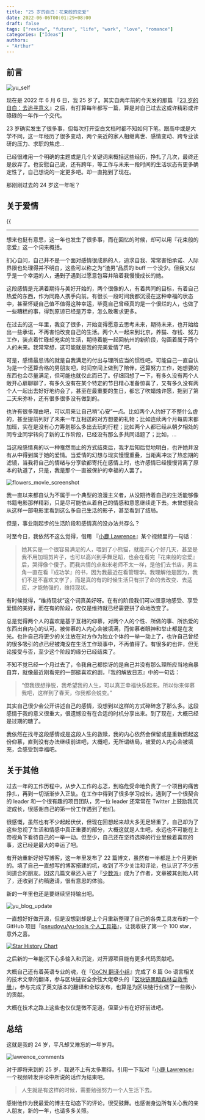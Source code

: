 ```yaml
---
title: "25 岁的自白：花束般的恋爱"
date: 2022-06-06T00:01:29+08:00
draft: false
tags: ["review", "future", "life", "work", "love", "romance"]
categories: ["Ideas"]
authors:
- "Arthur"
---
```


## 前言

![yu_self](https://pseudoyu.oss-cn-hangzhou.aliyuncs.com/images/yu_self.png)

现在是 2022 年 6 月 6 日，我 25 岁了。其实自两年前的今天发的那篇 『[23 岁的自白：去追寻意义](https://www.pseudoyu.com/zh/2020/06/06/yearly_review_23/)』之后，有打算每年都写一篇，算是对自己过去这或许精彩或许碌碌的一年作一个交代。

23 岁确实发生了很多事，但每次打开空白文档时都不知如何下笔。跟高中或是大学不同，这一年经历了很多变动，两个亲近的家人相继离世、感情变动、跨专业读研的压力、求职的焦虑...

已经很难用一个明确的主题或是几个关键词来概括这些经历，挣扎了几次，最终还是放弃了。也安慰自己说，还有跨年，等工作与未来一段时间的生活状态有更多确定性了，自己想说的一定更多吧。却一直拖到了现在。

那刚刚过去的 24 岁这一年呢？

## 关于爱情

{{<audio src="http://pseudoyu.oss-cn-hangzhou.aliyuncs.com/audios/I_fell_in_love_like_a_flower_bouquet.mp3" caption="《花束みたいな恋を - 大友良英》" >}}

---

想来也挺有意思，这一年也发生了很多事，而在回忆的时候，却可以用『花束般的恋爱』这一个词来概括。

扪心自问，自己并不是一个面对感情很成熟的人，追求自我、常常害怕承诺、人际界限也处理得并不明白，这些可以称之为“渣男”品质的 buff 一个没少。但我又似乎是一个幸运的人，~~遇到了~~遇到过愿意包容并陪着我慢慢成长的她。

这段感情是充满着期待与美好开始的，两个很像的人，有着共同的目标，有着自己热爱的东西，作为同路人携手向前。有很长一段时间我都沉浸在这种幸福的状态中，甚至怀疑自己值不值得这种幸运，毕竟自己曾经真的是一个很烂的人，也做了一些糟糕的事，得到原谅已经是万幸，怎么敢奢求更多。

在过去的这一年里，我变了很多，开始变得愿意去思考未来，期待未来，也开始给出一些承诺，不再害怕改变自己的生活。两个人一起来到北京，养猫、存钱、努力工作，装点着忙碌却充实的生活，期待着能一起回杭州的新阶段，勾画着属于两个人的未来。我常常想，这可能就是我的完美爱情了吧。

可是，感情最忌讳的就是自我满足的付出与理所应当的惯性吧。可能自己一直自认为是一个还算合格的男朋友吧，时间空间上做到了陪伴，还算努力工作，她想要的东西也会尽量满足，但可能也就仅此而已了。仔细回想了一下，有多久没有两个人敞开心扉聊聊了，有多久没有在某个特定的节日精心准备惊喜了，又有多久没有两个人一起出去好好地约会了，甚至在最重要的生日，都忘了吹蜡烛许愿，拖到了第二天来弥补，还有很多很多没有做到的。

也许有很多理由吧，可以用来让自己稍“心安”一点。比如两个人约好了不整什么虚的，甚至提前列好了未来一年互相送的对方想要的礼物；比如连续两个月每周末都加班，实在是没有心力筹划那么多出去玩的行程；比如两个人都已经从朝夕相处的同专业同学转向了新的工作阶段，已经没有那么多共同话题了；比如，...

当这段感情真的以一种戛然而止的方式结束后，我才后知后觉地明白，也许她并没有从中得到属于她的爱情。当爱情的幻想与现实慢慢重叠，当距离冲淡了热恋期的滤镜，当我将自己的情绪与分享欲都寄托在感情上时，也许感情已经慢慢背离了原本的轨道了，只是，我是那个一直被保护的幸福的人罢了。

![flowers_movie_screenshot](https://pseudoyu.oss-cn-hangzhou.aliyuncs.com/images/flowers_movie_screenshot.jpg)

我一直以来都自认为不属于一个典型的浪漫主义者，从没期待着自己的生活能够像书籍电影那样精彩，只是尽可能依从着自己的情感和意愿继续走下去。未曾想我会从这样一部电影里看到这么多自己生活的影子，甚至看到了结局。

但是，事业刚起步的生活阶段和感情真的没办法共存么？

时至今日，我依然不这么觉得，借用 『[小鹿 Lawrence](https://space.bilibili.com/37029661)』某个视频里的一句话：

> 她其实是一个很容易满足的人，喂到了小熊猫，就能开心个好几天，甚至是我不用加班剪片子，也可以高兴到手舞足蹈，也会在看完『花束般的恋爱』后，哭得像个傻子。而我共情的点和米老师不太一样，是他们去书店，男主角一直在看『成功学』的书，因为我最近在看管理学。我理解他是因为，我们不是不喜欢文学了，而是真的有的时候生活只有拼了命的去改变、去适应，才能勉强的，维持现状。

有时候觉得，“维持现状”这个词真美好呀。在有的阶段我们可以惬意地感受、享受爱情的美好，而在有的阶段，仅仅是维持就已经需要拼了命地改变了。

总是觉得两个人的喜欢是基于互相的仰慕，对两个人的个性、所做的事、所热爱的东西出自内心的认可。被仰慕的人内心会被填满，而仰慕者眼神和举止都是在发光。也许自己将更少的关注放在对方作为独立个体的一举一动上了，也许自己曾经的很多吸引的点已经被淹没在生活工作琐事中，不再值得了。有很多的也许，但无论接受与否，至少这个阶段的缘分已经结束了。

不知不觉已经一个月过去了，令我自己都惊讶的是自己并没有那么理所应当地自暴自弃，就像最近刚看完的一部挺喜欢的剧，『我的解放日志』中的一句话：

> “但我很想挣脱，我希望我的人生，可以真正幸福快乐起来。所以你来仰慕我吧，这样到了春天，你我都会蜕变。”

其实自己很少会公开讲述自己的感情，没想到以这样的方式碎碎念了那么多。这段感情于我的意义很重大，很遗憾没有在合适的时机分享出来。到了现在，大概已经是过期的糖了。

我依然在找寻这段感情或是这段人生的救赎，我的内心依然会保留或是重新燃起这份仰慕，直到没有办法继续前进吧，大概吧，无所谓结局，被爱的人内心会被填充，会感受到幸福吧。

## 关于其他

过去一年的工作历程中，从步入工作的忐忑，到临危受命地负责了一个项目的痛苦挣扎，再到一切渐渐步入正轨。在工作中得到了很多学习成长，遇到了一个很契合的 leader 和一个很有趣的项目团队，另一位 leader 还常常在 Twitter 上鼓励我沉淀成长，很感谢自己的第一份工作遇到了他们。

很感慨，虽然也有不少起起伏伏，但现在回想起来却大多无足轻重了，自己却为了这些忽视了生活和情感中真正重要的部分，大概这就是人生吧，永远也不可能在上帝视角下看待自己的一举一动。但至少，自己还在坚持选择的行业里做着喜欢的事，这已经是最大的幸运了吧。

有开始重新好好写博客，这一年里发布了 22 篇博文，虽然有一半都是上个月更新的。填了自己一直想写的博客搭建的坑，收到了不少关注和评论，也认识了不少志同道合的朋友。因这几篇文章还入驻了『[少数派](https://sspai.com/u/pseudoyu/posts)』成为了作者，文章被其创始人转了，还收到了约稿邀请，很有意思的体验。

新的一年里也还是要继续坚持输出吧。

![yu_blog_update](https://pseudoyu.oss-cn-hangzhou.aliyuncs.com/images/yu_blog_update.png)

一直想好好做开源，但是没想到却是上个月重新整理了自己的各类工具发布的一个 GitHub 项目『[pseudoyu/yu-tools 个人工具箱](https://github.com/pseudoyu/yu-tools)』，让我收获了第一个 100 star，意外之喜。

[![Star History Chart](https://api.star-history.com/svg?repos=pseudoyu/yu-tools&type=Date)](https://star-history.com/#pseudoyu/yu-tools&Date)

之后新的一年能沉下心多输入和沉淀，对开源项目能有更多代码贡献吧。

大概自己还有着英语专业的魂，在『[GoCN 翻译小组](https://github.com/gocn/translator)』完成了 8 篇 Go 语言相关的技术文章的翻译，参与区块链安全余弦大佬牵头的『[区块链黑暗森林自救手册](https://darkhandbook.io)』，参与完成了英文版本的翻译和全球发布，也算是为区块链行业做了一些微小的贡献。

大概在技术之路上这些也仅仅是微不足道，但至少有在好好前进吧。

## 总结

这就是我的 24 岁，平凡却又难忘的一年岁月。

![lawrence_comments](https://pseudoyu.oss-cn-hangzhou.aliyuncs.com/images/lawrence_comments.png)

对于即将来到的 25 岁，我说不上有太多期待。引用一下我对『[小鹿 Lawrence](https://space.bilibili.com/37029661)』一个视频转发评论中所说的话作为结束吧。

> 人生就是有这样的时候，需要勉强努力一个人生活下去。

感谢他作为我最爱的博主在动态下的评论，很受鼓舞。也感谢身边所有关心我的亲人朋友，新的一年，也请多多关照。
